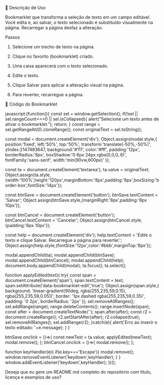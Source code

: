 🧩 Descrição de Uso

Bookmarklet que transforma a seleção de texto em um campo editável.
Você edita e, ao salvar, o texto selecionado é substituído visualmente na página.
Recarregar a página desfaz a alteração.

Passos

1. Selecione um trecho de texto na página.


2. Clique no favorito (bookmarklet) criado.


3. Uma caixa aparecerá com o texto selecionado.


4. Edite o texto.


5. Clique Salvar para aplicar a alteração visual na página.


6. Para reverter, recarregue a página.



📜 Código do Bookmarklet

javascript:(function(){
  const sel = window.getSelection();
  if(!sel || sel.rangeCount===0 || sel.isCollapsed){
    alert("Selecione um texto antes de ativar o bookmarklet.");
    return;
  }
  const range = sel.getRangeAt(0).cloneRange();
  const originalText = sel.toString();

  const modal = document.createElement('div');
  Object.assign(modal.style,{
    position:'fixed', left:'50%', top:'50%', transform:'translate(-50%,-50%)',
    zIndex:2147483647, background:'#111', color:'#fff', padding:'12px', borderRadius:'8px',
    boxShadow:'0 6px 24px rgba(0,0,0,.6)', fontFamily:'sans-serif', width:'min(90vw,600px)'
  });

  const ta = document.createElement('textarea');
  ta.value = originalText;
  Object.assign(ta.style,{width:'100%',height:'120px',marginBottom:'8px',padding:'8px',boxSizing:'border-box',fontSize:'14px'});

  const btnSave = document.createElement('button');
  btnSave.textContent = 'Salvar';
  Object.assign(btnSave.style,{marginRight:'8px',padding:'6px 10px'});

  const btnCancel = document.createElement('button');
  btnCancel.textContent = 'Cancelar';
  Object.assign(btnCancel.style,{padding:'6px 10px'});

  const help = document.createElement('div');
  help.textContent = 'Edite o texto e clique Salvar. Recarregue a página para reverter.';
  Object.assign(help.style,{fontSize:'12px',color:'#bbb',marginTop:'8px'});

  modal.appendChild(ta);
  modal.appendChild(btnSave);
  modal.appendChild(btnCancel);
  modal.appendChild(help);
  document.body.appendChild(modal);
  ta.focus();
  ta.select();

  function applyEdited(text){
    try{
      const span = document.createElement('span');
      span.textContent = text;
      span.setAttribute('data-bookmarklet-edit','true');
      Object.assign(span.style,{
        background: 'linear-gradient(90deg, rgba(255,235,59,0.15), rgba(255,235,59,0.05))',
        border: '1px dashed rgba(255,235,59,0.35)',
        padding: '0 2px',
        borderRadius: '2px'
      });
      sel.removeAllRanges();
      sel.addRange(range);
      range.deleteContents();
      range.insertNode(span);
      const after = document.createTextNode('');
      span.after(after);
      const r2 = document.createRange();
      r2.setStartAfter(after);
      r2.collapse(true);
      sel.removeAllRanges();
      sel.addRange(r2);
    }catch(e){
      alert('Erro ao inserir o texto editado: '+e.message);
    }
  }

  btnSave.onclick = ()=>{
    const newText = ta.value;
    applyEdited(newText);
    modal.remove();
  };
  btnCancel.onclick = ()=>{ modal.remove(); };

  function keyHandler(e){
    if(e.key==='Escape'){ modal.remove(); window.removeEventListener('keydown',keyHandler); }
  }
  window.addEventListener('keydown',keyHandler);
})();

Deseja que eu gere um README.md completo do repositório com título, licença e exemplos de uso?

